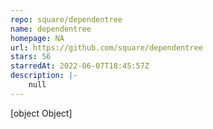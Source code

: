 ```yaml
---
repo: square/dependentree
name: dependentree
homepage: NA
url: https://github.com/square/dependentree
stars: 56
starredAt: 2022-06-07T18:45:57Z
description: |-
    null
---
```


[object Object]
